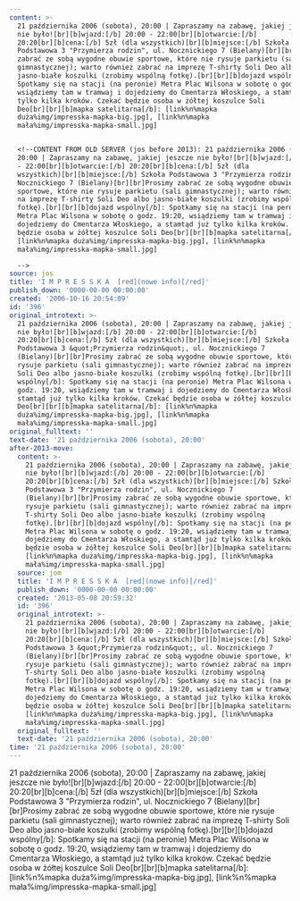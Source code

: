 ```yaml
---
content: >-
  21 października 2006 (sobota), 20:00 | Zapraszamy na zabawę, jakiej jeszcze
  nie było![br][b]wjazd:[/b] 20:00 - 22:00[br][b]otwarcie:[/b]
  20:20[br][b]cena:[/b] 5zł (dla wszystkich)[br][b]miejsce:[/b] Szkoła
  Podstawowa 3 "Przymierza rodzin", ul. Nocznickiego 7 (Bielany)[br][br]Prosimy
  zabrać ze sobą wygodne obuwie sportowe, które nie rysuje parkietu (sali
  gimnastycznej); warto również zabrać na imprezę T-shirty Soli Deo albo
  jasno-białe koszulki (zrobimy wspólną fotkę).[br][br][b]dojazd wspólny[/b]:
  Spotkamy się na stacji (na peronie) Metra Plac Wilsona w sobotę o godz. 19:20,
  wsiądziemy tam w tramwaj i dojedziemy do Cmentarza Włoskiego, a stamtąd już
  tylko kilka kroków. Czekać będzie osoba w żółtej koszulce Soli
  Deo[br][br][b]mapka satelitarna[/b]: [link%n%mapka
  duża%img/impresska-mapka-big.jpg], [link%n%mapka
  mała%img/impresska-mapka-small.jpg]


  <!--CONTENT FROM OLD SERVER (jos before 2013): 21 października 2006 (sobota),
  20:00 | Zapraszamy na zabawę, jakiej jeszcze nie było![br][b]wjazd:[/b] 20:00
  - 22:00[br][b]otwarcie:[/b] 20:20[br][b]cena:[/b] 5zł (dla
  wszystkich)[br][b]miejsce:[/b] Szkoła Podstawowa 3 "Przymierza rodzin", ul.
  Nocznickiego 7 (Bielany)[br][br]Prosimy zabrać ze sobą wygodne obuwie
  sportowe, które nie rysuje parkietu (sali gimnastycznej); warto również zabrać
  na imprezę T-shirty Soli Deo albo jasno-białe koszulki (zrobimy wspólną
  fotkę).[br][br][b]dojazd wspólny[/b]: Spotkamy się na stacji (na peronie)
  Metra Plac Wilsona w sobotę o godz. 19:20, wsiądziemy tam w tramwaj i
  dojedziemy do Cmentarza Włoskiego, a stamtąd już tylko kilka kroków. Czekać
  będzie osoba w żółtej koszulce Soli Deo[br][br][b]mapka satelitarna[/b]:
  [link%n%mapka duża%img/impresska-mapka-big.jpg], [link%n%mapka
  mała%img/impresska-mapka-small.jpg]

  -->
source: jos
title: 'I M P R E S S K A  [red](nowe info)[/red]'
publish_down: '0000-00-00 00:00:00'
created: '2006-10-16 20:54:09'
id: '396'
original_introtext: >-
  21 października 2006 (sobota), 20:00 | Zapraszamy na zabawę, jakiej jeszcze
  nie było![br][b]wjazd:[/b] 20:00 - 22:00[br][b]otwarcie:[/b]
  20:20[br][b]cena:[/b] 5zł (dla wszystkich)[br][b]miejsce:[/b] Szkoła
  Podstawowa 3 &quot;Przymierza rodzin&quot;, ul. Nocznickiego 7
  (Bielany)[br][br]Prosimy zabrać ze sobą wygodne obuwie sportowe, które nie
  rysuje parkietu (sali gimnastycznej); warto również zabrać na imprezę T-shirty
  Soli Deo albo jasno-białe koszulki (zrobimy wspólną fotkę).[br][br][b]dojazd
  wspólny[/b]: Spotkamy się na stacji (na peronie) Metra Plac Wilsona w sobotę o
  godz. 19:20, wsiądziemy tam w tramwaj i dojedziemy do Cmentarza Włoskiego, a
  stamtąd już tylko kilka kroków. Czekać będzie osoba w żółtej koszulce Soli
  Deo[br][br][b]mapka satelitarna[/b]: [link%n%mapka
  duża%img/impresska-mapka-big.jpg], [link%n%mapka
  mała%img/impresska-mapka-small.jpg]
original_fulltext: ''
text-date: '21 października 2006 (sobota), 20:00'
after-2013-move:
  content: >-
    21 października 2006 (sobota), 20:00 | Zapraszamy na zabawę, jakiej jeszcze
    nie było![br][b]wjazd:[/b] 20:00 - 22:00[br][b]otwarcie:[/b]
    20:20[br][b]cena:[/b] 5zł (dla wszystkich)[br][b]miejsce:[/b] Szkoła
    Podstawowa 3 "Przymierza rodzin", ul. Nocznickiego 7
    (Bielany)[br][br]Prosimy zabrać ze sobą wygodne obuwie sportowe, które nie
    rysuje parkietu (sali gimnastycznej); warto również zabrać na imprezę
    T-shirty Soli Deo albo jasno-białe koszulki (zrobimy wspólną
    fotkę).[br][br][b]dojazd wspólny[/b]: Spotkamy się na stacji (na peronie)
    Metra Plac Wilsona w sobotę o godz. 19:20, wsiądziemy tam w tramwaj i
    dojedziemy do Cmentarza Włoskiego, a stamtąd już tylko kilka kroków. Czekać
    będzie osoba w żółtej koszulce Soli Deo[br][br][b]mapka satelitarna[/b]:
    [link%n%mapka duża%img/impresska-mapka-big.jpg], [link%n%mapka
    mała%img/impresska-mapka-small.jpg]
  source: jom
  title: 'I M P R E S S K A  [red](nowe info)[/red]'
  publish_down: '0000-00-00 00:00:00'
  created: '2013-05-08 20:59:32'
  id: '396'
  original_introtext: >-
    21 października 2006 (sobota), 20:00 | Zapraszamy na zabawę, jakiej jeszcze
    nie było![br][b]wjazd:[/b] 20:00 - 22:00[br][b]otwarcie:[/b]
    20:20[br][b]cena:[/b] 5zł (dla wszystkich)[br][b]miejsce:[/b] Szkoła
    Podstawowa 3 &quot;Przymierza rodzin&quot;, ul. Nocznickiego 7
    (Bielany)[br][br]Prosimy zabrać ze sobą wygodne obuwie sportowe, które nie
    rysuje parkietu (sali gimnastycznej); warto również zabrać na imprezę
    T-shirty Soli Deo albo jasno-białe koszulki (zrobimy wspólną
    fotkę).[br][br][b]dojazd wspólny[/b]: Spotkamy się na stacji (na peronie)
    Metra Plac Wilsona w sobotę o godz. 19:20, wsiądziemy tam w tramwaj i
    dojedziemy do Cmentarza Włoskiego, a stamtąd już tylko kilka kroków. Czekać
    będzie osoba w żółtej koszulce Soli Deo[br][br][b]mapka satelitarna[/b]:
    [link%n%mapka duża%img/impresska-mapka-big.jpg], [link%n%mapka
    mała%img/impresska-mapka-small.jpg]
  original_fulltext: ''
  text-date: '21 października 2006 (sobota), 20:00'
time: '21 października 2006 (sobota), 20:00'
---
```

21 października 2006 (sobota), 20:00 | Zapraszamy na zabawę, jakiej jeszcze nie było![br][b]wjazd:[/b] 20:00 - 22:00[br][b]otwarcie:[/b] 20:20[br][b]cena:[/b] 5zł (dla wszystkich)[br][b]miejsce:[/b] Szkoła Podstawowa 3 "Przymierza rodzin", ul. Nocznickiego 7 (Bielany)[br][br]Prosimy zabrać ze sobą wygodne obuwie sportowe, które nie rysuje parkietu (sali gimnastycznej); warto również zabrać na imprezę T-shirty Soli Deo albo jasno-białe koszulki (zrobimy wspólną fotkę).[br][br][b]dojazd wspólny[/b]: Spotkamy się na stacji (na peronie) Metra Plac Wilsona w sobotę o godz. 19:20, wsiądziemy tam w tramwaj i dojedziemy do Cmentarza Włoskiego, a stamtąd już tylko kilka kroków. Czekać będzie osoba w żółtej koszulce Soli Deo[br][br][b]mapka satelitarna[/b]: [link%n%mapka duża%img/impresska-mapka-big.jpg], [link%n%mapka mała%img/impresska-mapka-small.jpg]

<!--CONTENT FROM OLD SERVER (jos before 2013): 21 października 2006 (sobota), 20:00 | Zapraszamy na zabawę, jakiej jeszcze nie było![br][b]wjazd:[/b] 20:00 - 22:00[br][b]otwarcie:[/b] 20:20[br][b]cena:[/b] 5zł (dla wszystkich)[br][b]miejsce:[/b] Szkoła Podstawowa 3 "Przymierza rodzin", ul. Nocznickiego 7 (Bielany)[br][br]Prosimy zabrać ze sobą wygodne obuwie sportowe, które nie rysuje parkietu (sali gimnastycznej); warto również zabrać na imprezę T-shirty Soli Deo albo jasno-białe koszulki (zrobimy wspólną fotkę).[br][br][b]dojazd wspólny[/b]: Spotkamy się na stacji (na peronie) Metra Plac Wilsona w sobotę o godz. 19:20, wsiądziemy tam w tramwaj i dojedziemy do Cmentarza Włoskiego, a stamtąd już tylko kilka kroków. Czekać będzie osoba w żółtej koszulce Soli Deo[br][br][b]mapka satelitarna[/b]: [link%n%mapka duża%img/impresska-mapka-big.jpg], [link%n%mapka mała%img/impresska-mapka-small.jpg]
-->

<!--{{json:{"created_date":"2006-10-16 20:54:09","publish_down":"0000-00-00 00:00:00","id":"396"}}}-->